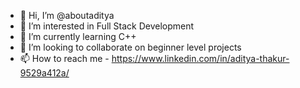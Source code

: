 - 👋 Hi, I’m @aboutaditya
- 👀 I’m interested in Full Stack Development
- 🌱 I’m currently learning C++
- 💞️ I’m looking to collaborate on beginner level projects
- 📫 How to reach me - https://www.linkedin.com/in/aditya-thakur-9529a412a/

<!---
aboutaditya/aboutaditya is a ✨ special ✨ repository because its `README.md` (this file) appears on your GitHub profile.
You can click the Preview link to take a look at your changes.
--->
